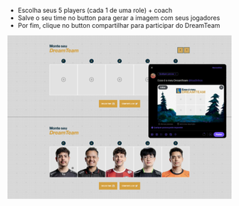 - Escolha seus 5 players (cada 1 de uma role) + coach
- Salve o seu time no button para gerar a imagem com seus jogadores
- Por fim, clique no button compartilhar para participar do DreamTeam
<img src="/assets/img/readme.png" alt="imagem ilustrativa">
